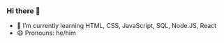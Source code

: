 ### Hi there 👋


- 🌱 I’m currently learning HTML, CSS, JavaScript, SQL, Node.JS, React
- 😄 Pronouns: he/him

